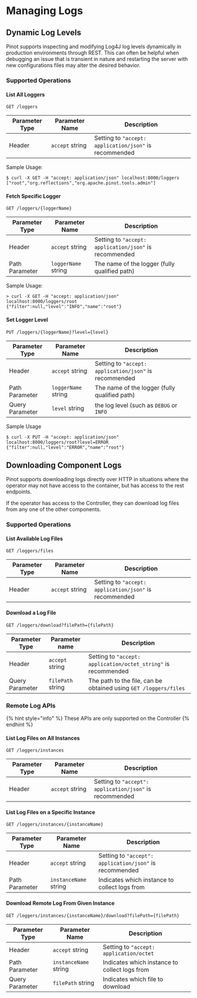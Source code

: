# Managing Logs

## Dynamic Log Levels

Pinot supports inspecting and modifying Log4J log levels dynamically in production environments through REST. This can often be helpful when debugging an issue that is transient in nature and restarting the server with new configurations files may alter the desired behavior.

### Supported Operations

#### List All Loggers

```
GET /loggers
```

| Parameter Type | Parameter Name  | Description                                            |
| -------------- | --------------- | ------------------------------------------------------ |
| Header         | `accept` string | Setting to `"accept: application/json"` is recommended |

Sample Usage:

```
$ curl -X GET -H "accept: application/json" localhost:8000/loggers
["root","org.reflections","org.apache.pinot.tools.admin"]
```

#### Fetch Specific Logger

```
GET /loggers/{loggerName}
```

| Parameter Type | Parameter Name      | Description                                            |
| -------------- | ------------------- | ------------------------------------------------------ |
| Header         | `accept` string     | Setting to `"accept: application/json"` is recommended |
| Path Parameter | `loggerName` string | The name of the logger (fully qualified path)          |

Sample Usage:

```
> curl -X GET -H "accept: application/json" localhost:8000/loggers/root
{"filter":null,"level":"INFO","name":"root"}
```

#### Set Logger Level

```
PUT /loggers/{loggerName}?level={level}
```

| Parameter Type  | Parameter Name      | Description                                            |
| --------------- | ------------------- | ------------------------------------------------------ |
| Header          | `accept` string     | Setting to `"accept: application/json"` is recommended |
| Path Parameter  | `loggerName` string | The name of the logger (fully qualified path)          |
| Query Parameter | `level` string      | the log level (such as `DEBUG` or `INFO`               |

Sample Usage

```
$ curl -X PUT -H "accept: application/json" localhost:8000/loggers/root?level=ERROR
{"filter":null,"level":"ERROR","name":"root"}
```

## Downloading Component Logs

Pinot supports downloading logs directly over HTTP in situations where the operator may not have access to the container, but has access to the rest endpoints.

If the operator has access to the Controller, they can download log files from any one of the other components.

### Supported Operations

#### List Available Log Files

```
GET /loggers/files
```

| Parameter Type | Parameter Name  | Description                                            |
| -------------- | --------------- | ------------------------------------------------------ |
| Header         | `accept` string | Setting to `"accept: application/json"` is recommended |

#### Download a Log File

```
GET /loggers/download?filePath={filePath}
```

| Parameter Type  | Parameter name    | Description                                                      |
| --------------- | ----------------- | ---------------------------------------------------------------- |
| Header          | `accept` string   | Setting to `"accept: application/octet_string"` is recommended   |
| Query Parameter | `filePath` string | The path to the file, can be obtained using `GET /loggers/files` |

### Remote Log APIs

{% hint style="info" %}
These APIs are only supported on the Controller
{% endhint %}

#### List Log Files on All Instances

```
GET /loggers/instances
```

| Parameter Type | Parameter Name  | Description                                             |
| -------------- | --------------- | ------------------------------------------------------- |
| Header         | `accept` string | Setting to `"accept": application/json"` is recommended |

#### List Log Files on a Specific Instance

```
GET /loggers/instances/{instanceName}
```

| Parameter Type | Parameter Name        | Description                                             |
| -------------- | --------------------- | ------------------------------------------------------- |
| Header         | `accept` string       | Setting to `"accept": application/json"` is recommended |
| Path Parameter | `instanceName` string | Indicates which instance to collect logs from           |

#### Download Remote Log From Given Instance

```
GET /loggers/instances/{instanceName}/download?filePath={filePath}
```

| Parameter Type  | Parameter Name        | Description                                   |
| --------------- | --------------------- | --------------------------------------------- |
| Header          | `accept` string       | Setting to `"accept: application/octet`       |
| Path Parameter  | `instanceName` string | Indicates which instance to collect logs from |
| Query Parameter | `filePath` string     | Indicates which file to download              |
